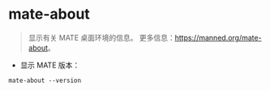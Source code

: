 # mate-about

> 显示有关 MATE 桌面环境的信息。
> 更多信息：<https://manned.org/mate-about>。

- 显示 MATE 版本：

`mate-about --version`